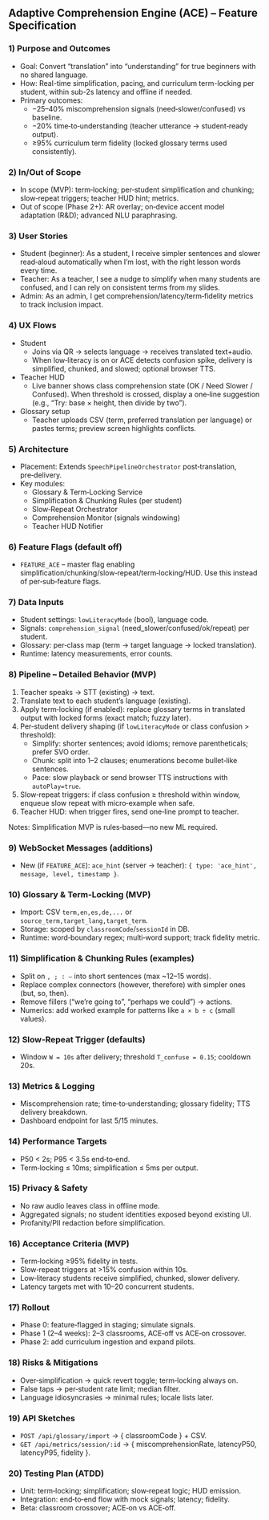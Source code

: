 ## Adaptive Comprehension Engine (ACE) – Feature Specification

### 1) Purpose and Outcomes
- Goal: Convert “translation” into “understanding” for true beginners with no shared language.
- How: Real-time simplification, pacing, and curriculum term-locking per student, within sub-2s latency and offline if needed.
- Primary outcomes:
  - −25–40% miscomprehension signals (need‑slower/confused) vs baseline.
  - −20% time‑to‑understanding (teacher utterance → student‑ready output).
  - ≥95% curriculum term fidelity (locked glossary terms used consistently).

### 2) In/Out of Scope
- In scope (MVP): term‑locking; per‑student simplification and chunking; slow‑repeat triggers; teacher HUD hint; metrics.
- Out of scope (Phase 2+): AR overlay; on‑device accent model adaptation (R&D); advanced NLU paraphrasing.

### 3) User Stories
- Student (beginner): As a student, I receive simpler sentences and slower read‑aloud automatically when I’m lost, with the right lesson words every time.
- Teacher: As a teacher, I see a nudge to simplify when many students are confused, and I can rely on consistent terms from my slides.
- Admin: As an admin, I get comprehension/latency/term‑fidelity metrics to track inclusion impact.

### 4) UX Flows
- Student
  - Joins via QR → selects language → receives translated text+audio.
  - When low‑literacy is on or ACE detects confusion spike, delivery is simplified, chunked, and slowed; optional browser TTS.
- Teacher HUD
  - Live banner shows class comprehension state (OK / Need Slower / Confused). When threshold is crossed, display a one‑line suggestion (e.g., “Try: base × height, then divide by two”).
- Glossary setup
  - Teacher uploads CSV (term, preferred translation per language) or pastes terms; preview screen highlights conflicts.

### 5) Architecture
- Placement: Extends `SpeechPipelineOrchestrator` post‑translation, pre‑delivery.
- Key modules:
  - Glossary & Term‑Locking Service
  - Simplification & Chunking Rules (per student)
  - Slow‑Repeat Orchestrator
  - Comprehension Monitor (signals windowing)
  - Teacher HUD Notifier

### 6) Feature Flags (default off)
- `FEATURE_ACE` – master flag enabling simplification/chunking/slow‑repeat/term‑locking/HUD. Use this instead of per‑sub‑feature flags.

### 7) Data Inputs
- Student settings: `lowLiteracyMode` (bool), language code.
- Signals: `comprehension_signal` (need_slower/confused/ok/repeat) per student.
- Glossary: per‑class map (term → target language → locked translation).
- Runtime: latency measurements, error counts.

### 8) Pipeline – Detailed Behavior (MVP)
1. Teacher speaks → STT (existing) → text.
2. Translate text to each student’s language (existing).
3. Apply term‑locking (if enabled): replace glossary terms in translated output with locked forms (exact match; fuzzy later).
4. Per‑student delivery shaping (if `lowLiteracyMode` or class confusion > threshold):
   - Simplify: shorter sentences; avoid idioms; remove parentheticals; prefer SVO order.
   - Chunk: split into 1–2 clauses; enumerations become bullet‑like sentences.
   - Pace: slow playback or send browser TTS instructions with `autoPlay=true`.
5. Slow‑repeat triggers: if class confusion ≥ threshold within window, enqueue slow repeat with micro‑example when safe.
6. Teacher HUD: when trigger fires, send one‑line prompt to teacher.

Notes: Simplification MVP is rules‑based—no new ML required.

### 9) WebSocket Messages (additions)
- New (if `FEATURE_ACE`): `ace_hint` (server → teacher): `{ type: 'ace_hint', message, level, timestamp }`.

### 10) Glossary & Term‑Locking (MVP)
- Import: CSV `term,en,es,de,...` or `source_term,target_lang,target_term`.
- Storage: scoped by `classroomCode`/`sessionId` in DB.
- Runtime: word‑boundary regex; multi‑word support; track fidelity metric.

### 11) Simplification & Chunking Rules (examples)
- Split on `, ; : —` into short sentences (max ~12–15 words).
- Replace complex connectors (however, therefore) with simpler ones (but, so, then).
- Remove fillers (“we’re going to”, “perhaps we could”) → actions.
- Numerics: add worked example for patterns like `a × b ÷ c` (small values).

### 12) Slow‑Repeat Trigger (defaults)
- Window `W = 10s` after delivery; threshold `T_confuse = 0.15`; cooldown 20s.

### 13) Metrics & Logging
- Miscomprehension rate; time‑to‑understanding; glossary fidelity; TTS delivery breakdown.
- Dashboard endpoint for last 5/15 minutes.

### 14) Performance Targets
- P50 < 2s; P95 < 3.5s end‑to‑end.
- Term‑locking ≤ 10ms; simplification ≤ 5ms per output.

### 15) Privacy & Safety
- No raw audio leaves class in offline mode.
- Aggregated signals; no student identities exposed beyond existing UI.
- Profanity/PII redaction before simplification.

### 16) Acceptance Criteria (MVP)
- Term‑locking ≥95% fidelity in tests.
- Slow‑repeat triggers at >15% confusion within 10s.
- Low‑literacy students receive simplified, chunked, slower delivery.
- Latency targets met with 10–20 concurrent students.

### 17) Rollout
- Phase 0: feature‑flagged in staging; simulate signals.
- Phase 1 (2–4 weeks): 2–3 classrooms, ACE‑off vs ACE‑on crossover.
- Phase 2: add curriculum ingestion and expand pilots.

### 18) Risks & Mitigations
- Over‑simplification → quick revert toggle; term‑locking always on.
- False taps → per‑student rate limit; median filter.
- Language idiosyncrasies → minimal rules; locale lists later.

### 19) API Sketches
- `POST /api/glossary/import` → { classroomCode } + CSV.
- `GET /api/metrics/session/:id` → { miscomprehensionRate, latencyP50, latencyP95, fidelity }.

### 20) Testing Plan (ATDD)
- Unit: term‑locking; simplification; slow‑repeat logic; HUD emission.
- Integration: end‑to‑end flow with mock signals; latency; fidelity.
- Beta: classroom crossover; ACE‑on vs ACE‑off.
